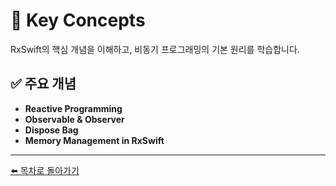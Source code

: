 # 🚀 **Key Concepts**
RxSwift의 핵심 개념을 이해하고, 비동기 프로그래밍의 기본 원리를 학습합니다.

## ✅ 주요 개념
- **Reactive Programming**
- **Observable & Observer**
- **Dispose Bag**
- **Memory Management in RxSwift**

---

[⬅️ 목차로 돌아가기](README.md)
